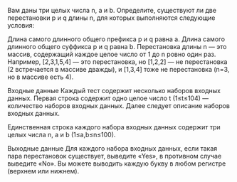 ﻿Вам даны три целых числа n, a и b. Определите, существуют ли две перестановки p и q длины n, для которых выполняются следующие условия:

Длина самого длинного общего префикса p и q равна a.
Длина самого длинного общего суффикса p и q равна b.
Перестановка длины n  — это массив, содержащий каждое целое число от 1 до n ровно один раз. Например, [2,3,1,5,4]  — это перестановка, но [1,2,2]  — не перестановка (2 встречается в массиве дважды), и [1,3,4] тоже не перестановка (n=3, но в массиве есть 4).

Входные данные
Каждый тест содержит несколько наборов входных данных. Первая строка содержит одно целое число t (1≤t≤104) — количество наборов входных данных. Далее следует описание наборов входных данных.

Единственная строка каждого набора входных данных содержит три целых числа n, a и b (1≤a,b≤n≤100).

Выходные данные
Для каждого набора входных данных, если такая пара перестановок существует, выведите «Yes», в противном случае выведите «No». Вы можете выводить каждую букву в любом регистре (верхнем или нижнем).